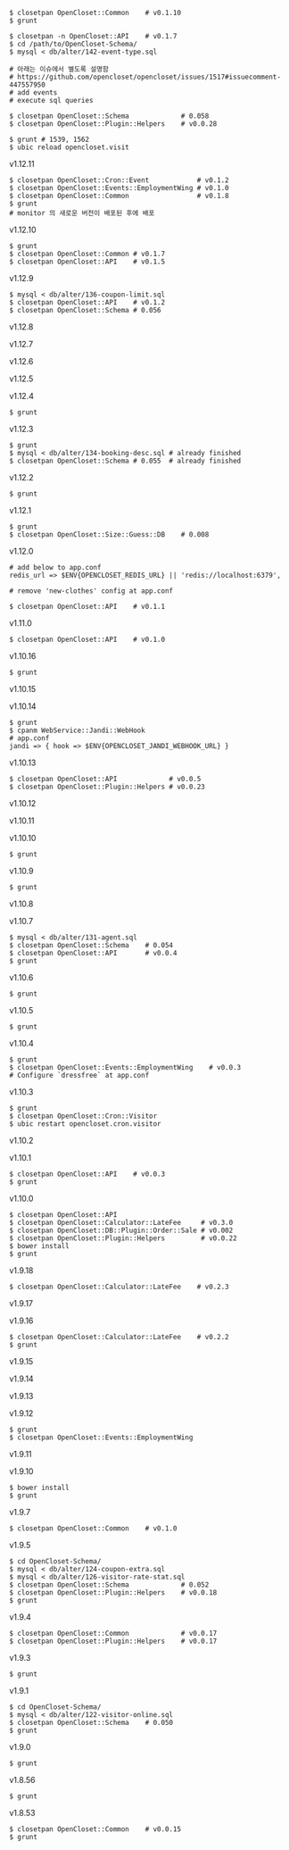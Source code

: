     $ closetpan OpenCloset::Common    # v0.1.10
    $ grunt

    $ closetpan -n OpenCloset::API    # v0.1.7
    $ cd /path/to/OpenCloset-Schema/
    $ mysql < db/alter/142-event-type.sql

    # 아래는 이슈에서 별도록 설명함
    # https://github.com/opencloset/opencloset/issues/1517#issuecomment-447557950
    # add events
    # execute sql queries

    $ closetpan OpenCloset::Schema             # 0.058
    $ closetpan OpenCloset::Plugin::Helpers    # v0.0.28

    $ grunt # 1539, 1562
    $ ubic reload opencloset.visit

v1.12.11

    $ closetpan OpenCloset::Cron::Event            # v0.1.2
    $ closetpan OpenCloset::Events::EmploymentWing # v0.1.0
    $ closetpan OpenCloset::Common                 # v0.1.8
    $ grunt
    # monitor 의 새로운 버전이 배포된 후에 배포

v1.12.10

    $ grunt
    $ closetpan OpenCloset::Common # v0.1.7
    $ closetpan OpenCloset::API    # v0.1.5

v1.12.9

    $ mysql < db/alter/136-coupon-limit.sql
    $ closetpan OpenCloset::API    # v0.1.2
    $ closetpan OpenCloset::Schema # 0.056

v1.12.8

v1.12.7

v1.12.6

v1.12.5

v1.12.4

    $ grunt

v1.12.3

    $ grunt
    $ mysql < db/alter/134-booking-desc.sql # already finished
    $ closetpan OpenCloset::Schema # 0.055  # already finished

v1.12.2

    $ grunt

v1.12.1

    $ grunt
    $ closetpan OpenCloset::Size::Guess::DB    # 0.008

v1.12.0

    # add below to app.conf
    redis_url => $ENV{OPENCLOSET_REDIS_URL} || 'redis://localhost:6379',

    # remove 'new-clothes' config at app.conf

    $ closetpan OpenCloset::API    # v0.1.1

v1.11.0

    $ closetpan OpenCloset::API    # v0.1.0

v1.10.16

    $ grunt

v1.10.15

v1.10.14

    $ grunt
    $ cpanm WebService::Jandi::WebHook
    # app.conf
    jandi => { hook => $ENV{OPENCLOSET_JANDI_WEBHOOK_URL} }

v1.10.13

    $ closetpan OpenCloset::API             # v0.0.5
    $ closetpan OpenCloset::Plugin::Helpers # v0.0.23

v1.10.12

v1.10.11

v1.10.10

    $ grunt

v1.10.9

    $ grunt

v1.10.8

v1.10.7

    $ mysql < db/alter/131-agent.sql
    $ closetpan OpenCloset::Schema    # 0.054
    $ closetpan OpenCloset::API       # v0.0.4
    $ grunt

v1.10.6

    $ grunt

v1.10.5

    $ grunt

v1.10.4

    $ grunt
    $ closetpan OpenCloset::Events::EmploymentWing    # v0.0.3
    # Configure `dressfree` at app.conf

v1.10.3

    $ grunt
    $ closetpan OpenCloset::Cron::Visitor
    $ ubic restart opencloset.cron.visitor

v1.10.2

v1.10.1

    $ closetpan OpenCloset::API    # v0.0.3
    $ grunt

v1.10.0

    $ closetpan OpenCloset::API
    $ closetpan OpenCloset::Calculator::LateFee     # v0.3.0
    $ closetpan OpenCloset::DB::Plugin::Order::Sale # v0.002
    $ closetpan OpenCloset::Plugin::Helpers         # v0.0.22
    $ bower install
    $ grunt

v1.9.18

    $ closetpan OpenCloset::Calculator::LateFee    # v0.2.3

v1.9.17

v1.9.16

    $ closetpan OpenCloset::Calculator::LateFee    # v0.2.2
    $ grunt

v1.9.15

v1.9.14

v1.9.13

v1.9.12

    $ grunt
    $ closetpan OpenCloset::Events::EmploymentWing

v1.9.11

v1.9.10

    $ bower install
    $ grunt

v1.9.7

    $ closetpan OpenCloset::Common    # v0.1.0

v1.9.5

    $ cd OpenCloset-Schema/
    $ mysql < db/alter/124-coupon-extra.sql
    $ mysql < db/alter/126-visitor-rate-stat.sql
    $ closetpan OpenCloset::Schema             # 0.052
    $ closetpan OpenCloset::Plugin::Helpers    # v0.0.18
    $ grunt

v1.9.4

    $ closetpan OpenCloset::Common             # v0.0.17
    $ closetpan OpenCloset::Plugin::Helpers    # v0.0.17

v1.9.3

    $ grunt

v1.9.1

    $ cd OpenCloset-Schema/
    $ mysql < db/alter/122-visitor-online.sql
    $ closetpan OpenCloset::Schema    # 0.050
    $ grunt

v1.9.0

    $ grunt

v1.8.56

    $ grunt

v1.8.53

    $ closetpan OpenCloset::Common    # v0.0.15
    $ grunt
